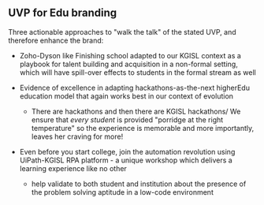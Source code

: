 <!-- title: Three pronged  -->

## UVP for Edu branding

Three actionable approaches to "walk the talk" of the stated UVP, and therefore enhance the brand:

- Zoho-Dyson like Finishing school adapted to our KGISL context as a playbook for talent building and acquisition in a non-formal setting, which will have spill-over effects to students in the formal stream as well

- Evidence of excellence in adapting hackathons-as-the-next higherEdu education model that  again works best in our context of evolution
	- There are hackathons and then there are KGISL hackathons/ We ensure that _every student_  is provided "porridge at the right temperature" so the experience is memorable and more importantly, leaves her craving for more!  

- Even before you start college, join the automation revolution using UiPath-KGISL RPA platform - a unique workshop which delivers a learning experience like no other 
	- help validate to both student and institution about the presence of the problem solving aptitude in a low-code environment


